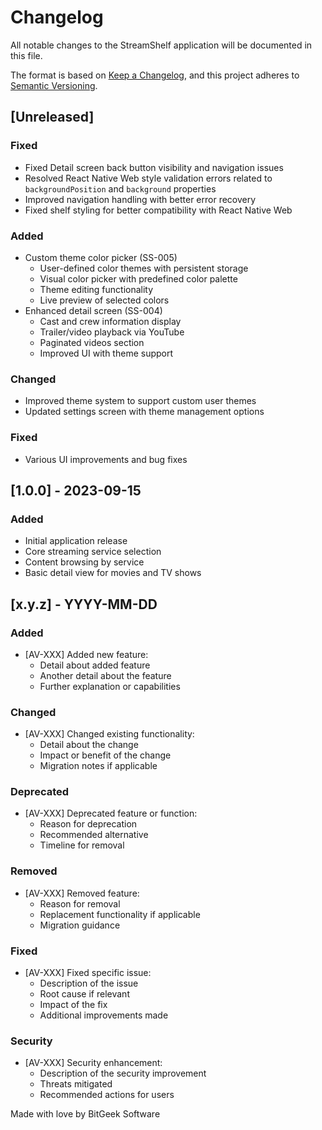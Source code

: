 # Changelog

All notable changes to the StreamShelf application will be documented in this file.

The format is based on [Keep a Changelog](https://keepachangelog.com/en/1.0.0/),
and this project adheres to [Semantic Versioning](https://semver.org/spec/v2.0.0.html).

## [Unreleased]

### Fixed
- Fixed Detail screen back button visibility and navigation issues
- Resolved React Native Web style validation errors related to `backgroundPosition` and `background` properties
- Improved navigation handling with better error recovery
- Fixed shelf styling for better compatibility with React Native Web

### Added
- Custom theme color picker (SS-005)
  - User-defined color themes with persistent storage
  - Visual color picker with predefined color palette
  - Theme editing functionality
  - Live preview of selected colors
- Enhanced detail screen (SS-004)
  - Cast and crew information display
  - Trailer/video playback via YouTube
  - Paginated videos section
  - Improved UI with theme support

### Changed
- Improved theme system to support custom user themes
- Updated settings screen with theme management options

### Fixed
- Various UI improvements and bug fixes

## [1.0.0] - 2023-09-15

### Added
- Initial application release
- Core streaming service selection
- Content browsing by service
- Basic detail view for movies and TV shows

## [x.y.z] - YYYY-MM-DD

### Added
- [AV-XXX] Added new feature:
  - Detail about added feature
  - Another detail about the feature
  - Further explanation or capabilities

### Changed
- [AV-XXX] Changed existing functionality:
  - Detail about the change
  - Impact or benefit of the change
  - Migration notes if applicable

### Deprecated
- [AV-XXX] Deprecated feature or function:
  - Reason for deprecation
  - Recommended alternative
  - Timeline for removal

### Removed
- [AV-XXX] Removed feature:
  - Reason for removal
  - Replacement functionality if applicable
  - Migration guidance

### Fixed
- [AV-XXX] Fixed specific issue:
  - Description of the issue
  - Root cause if relevant
  - Impact of the fix
  - Additional improvements made

### Security
- [AV-XXX] Security enhancement:
  - Description of the security improvement
  - Threats mitigated
  - Recommended actions for users

Made with love by BitGeek Software 